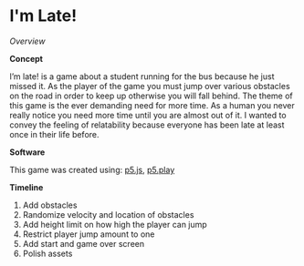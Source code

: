 # I'm Late!

*Overview*

__**Concept**__

I’m late! is a game about a student running for the bus because he just missed it. As the player of the game you must jump over various obstacles on the road in order to keep up otherwise you will fall behind. The theme of this game is the ever demanding need for more time. As a human you never really notice you need more time until you are almost out of it. I wanted to convey the feeling of relatability because everyone has been late at least once in their life before.

__**Software**__

This game was created using:
<a href="https://p5js.org/" target="_blank">p5.js</a>, 
<a href="https://molleindustria.github.io/p5.play/" target="_blank">p5.play</a>
<!-- https://p5js.org/
https://molleindustria.github.io/p5.play/ -->

__**Timeline**__
1. Add obstacles
2. Randomize velocity and location of obstacles
3. Add height limit on how high the player can jump
4. Restrict player jump amount to one
5. Add start and game over screen
6. Polish assets
